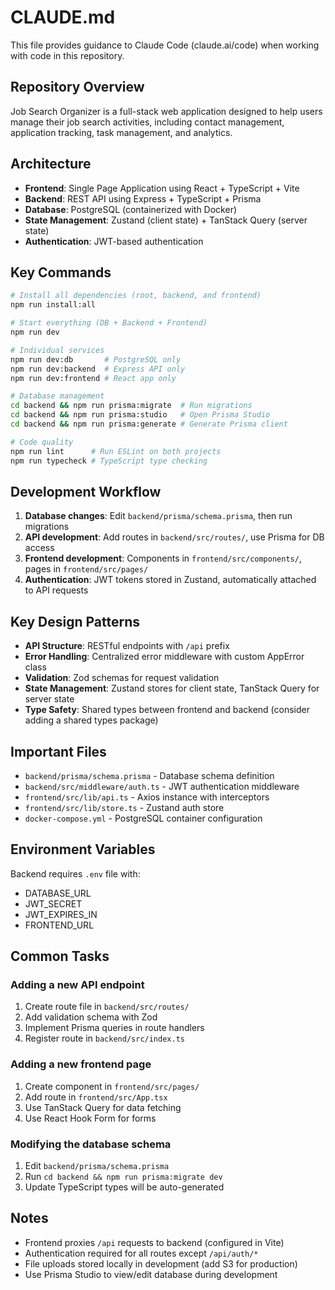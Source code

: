 # CLAUDE.md

This file provides guidance to Claude Code (claude.ai/code) when working with code in this repository.

## Repository Overview

Job Search Organizer is a full-stack web application designed to help users manage their job search activities, including contact management, application tracking, task management, and analytics.

## Architecture

- **Frontend**: Single Page Application using React + TypeScript + Vite
- **Backend**: REST API using Express + TypeScript + Prisma
- **Database**: PostgreSQL (containerized with Docker)
- **State Management**: Zustand (client state) + TanStack Query (server state)
- **Authentication**: JWT-based authentication

## Key Commands

```bash
# Install all dependencies (root, backend, and frontend)
npm run install:all

# Start everything (DB + Backend + Frontend)
npm run dev

# Individual services
npm run dev:db       # PostgreSQL only
npm run dev:backend  # Express API only
npm run dev:frontend # React app only

# Database management
cd backend && npm run prisma:migrate  # Run migrations
cd backend && npm run prisma:studio   # Open Prisma Studio
cd backend && npm run prisma:generate # Generate Prisma client

# Code quality
npm run lint      # Run ESLint on both projects
npm run typecheck # TypeScript type checking
```

## Development Workflow

1. **Database changes**: Edit `backend/prisma/schema.prisma`, then run migrations
2. **API development**: Add routes in `backend/src/routes/`, use Prisma for DB access
3. **Frontend development**: Components in `frontend/src/components/`, pages in `frontend/src/pages/`
4. **Authentication**: JWT tokens stored in Zustand, automatically attached to API requests

## Key Design Patterns

- **API Structure**: RESTful endpoints with `/api` prefix
- **Error Handling**: Centralized error middleware with custom AppError class
- **Validation**: Zod schemas for request validation
- **State Management**: Zustand stores for client state, TanStack Query for server state
- **Type Safety**: Shared types between frontend and backend (consider adding a shared types package)

## Important Files

- `backend/prisma/schema.prisma` - Database schema definition
- `backend/src/middleware/auth.ts` - JWT authentication middleware
- `frontend/src/lib/api.ts` - Axios instance with interceptors
- `frontend/src/lib/store.ts` - Zustand auth store
- `docker-compose.yml` - PostgreSQL container configuration

## Environment Variables

Backend requires `.env` file with:
- DATABASE_URL
- JWT_SECRET
- JWT_EXPIRES_IN
- FRONTEND_URL

## Common Tasks

### Adding a new API endpoint
1. Create route file in `backend/src/routes/`
2. Add validation schema with Zod
3. Implement Prisma queries in route handlers
4. Register route in `backend/src/index.ts`

### Adding a new frontend page
1. Create component in `frontend/src/pages/`
2. Add route in `frontend/src/App.tsx`
3. Use TanStack Query for data fetching
4. Use React Hook Form for forms

### Modifying the database schema
1. Edit `backend/prisma/schema.prisma`
2. Run `cd backend && npm run prisma:migrate dev`
3. Update TypeScript types will be auto-generated

## Notes

- Frontend proxies `/api` requests to backend (configured in Vite)
- Authentication required for all routes except `/api/auth/*`
- File uploads stored locally in development (add S3 for production)
- Use Prisma Studio to view/edit database during development